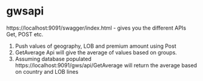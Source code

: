 # gwsapi
https://localhost:9091/swagger/index.html - gives you the different APIs Get, POST etc.
1. Push values of geography, LOB and premium amount using Post
2. GetAverage Api will give the average of values based on groups.
3. Assuming database populated https://localhost:9091/gws/api/GetAverage will return the average based on country and LOB lines
